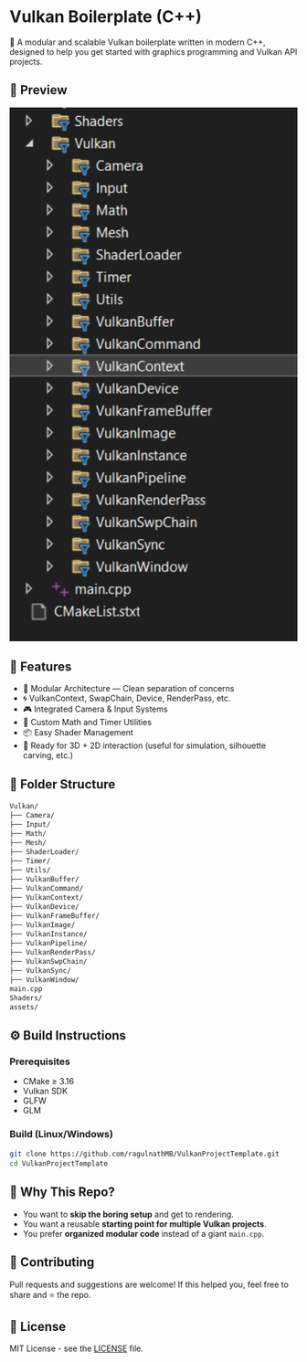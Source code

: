 # Vulkan Boilerplate (C++)

🚀 A modular and scalable Vulkan boilerplate written in modern C++, designed to help you get started with graphics programming and Vulkan API projects.

## 📸 Preview
<p align="center">
  <img src="preview.png" width="600" alt="Preview of Vulkan Project">
</p>

## 🧩 Features

- 🧱 Modular Architecture — Clean separation of concerns
- 🌀 VulkanContext, SwapChain, Device, RenderPass, etc.
- 🎮 Integrated Camera & Input Systems
- 🧮 Custom Math and Timer Utilities
- 📦 Easy Shader Management
- 🎥 Ready for 3D + 2D interaction (useful for simulation, silhouette carving, etc.)

## 📁 Folder Structure

```
Vulkan/
├── Camera/
├── Input/
├── Math/
├── Mesh/
├── ShaderLoader/
├── Timer/
├── Utils/
├── VulkanBuffer/
├── VulkanCommand/
├── VulkanContext/
├── VulkanDevice/
├── VulkanFrameBuffer/
├── VulkanImage/
├── VulkanInstance/
├── VulkanPipeline/
├── VulkanRenderPass/
├── VulkanSwpChain/
├── VulkanSync/
├── VulkanWindow/
main.cpp
Shaders/
assets/
```

## ⚙️ Build Instructions

### Prerequisites

- CMake ≥ 3.16
- Vulkan SDK
- GLFW
- GLM

### Build (Linux/Windows)

```bash
git clone https://github.com/ragulnathMB/VulkanProjectTemplate.git
cd VulkanProjectTemplate
```

## 📘 Why This Repo?

- You want to **skip the boring setup** and get to rendering.
- You want a reusable **starting point for multiple Vulkan projects**.
- You prefer **organized modular code** instead of a giant `main.cpp`.

## 🤝 Contributing

Pull requests and suggestions are welcome! If this helped you, feel free to share and ⭐ the repo.

## 📜 License

MIT License - see the [LICENSE](LICENSE) file.
